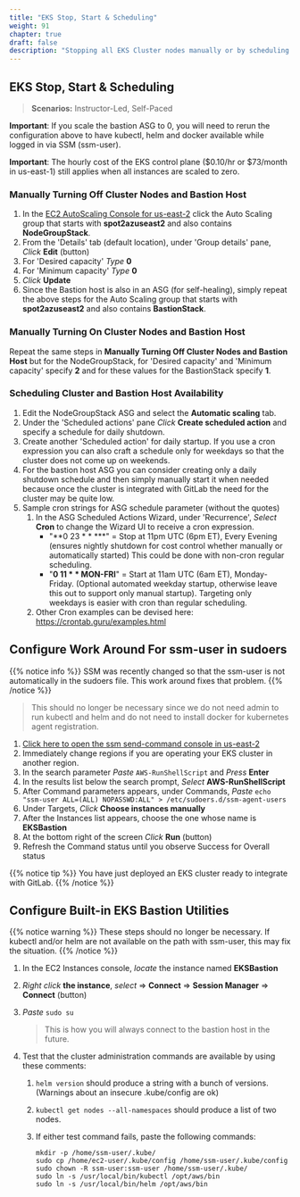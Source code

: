 ```yaml
---
title: "EKS Stop, Start & Scheduling"
weight: 91
chapter: true
draft: false
description: "Stopping all EKS Cluster nodes manually or by scheduling stop and start."
---
```


## EKS Stop, Start & Scheduling

> **Scenarios:** Instructor-Led, Self-Paced

**Important**: If you scale the bastion ASG to 0, you will need to rerun the configuration above to have kubectl, helm and docker available while logged in via SSM (ssm-user).

**Important**: The hourly cost of the EKS control plane ($0.10/hr or $73/month in us-east-1) still applies when all instances are scaled to zero.

### Manually Turning Off Cluster Nodes and Bastion Host

1. In the [EC2 AutoScaling Console for us-east-2](https://us-east-2.console.aws.amazon.com/ec2autoscaling/home?region=us-east-2#/details) click the Auto Scaling group that starts with **spot2azuseast2** and also contains **NodeGroupStack**.
2. From the 'Details' tab (default location), under 'Group details' pane, _Click_ **Edit** (button)
3. For 'Desired capacity' _Type_ **0**
4. For 'Minimum capacity' _Type_ **0**
5. _Click_ **Update**
6. Since the Bastion host is also in an ASG (for self-healing), simply repeat the above steps for the Auto Scaling group that starts with **spot2azuseast2** and also contains **BastionStack**.

### Manually Turning On Cluster Nodes and Bastion Host

Repeat the same steps in **Manually Turning Off Cluster Nodes and Bastion Host** but for the NodeGroupStack, for 'Desired capacity' and 'Minimum capacity' specify **2** and for these values for the BastionStack specify **1**.

### Scheduling Cluster and Bastion Host Availability

1. Edit the NodeGroupStack ASG and select the **Automatic scaling** tab.
2. Under the 'Scheduled actions' pane _Click_ **Create scheduled action** and specify a schedule for daily shutdown.
3. Create another 'Scheduled action' for daily startup. If you use a cron expression you can also craft a schedule only for weekdays so that the cluster does not come up on weekends.
4. For the bastion host ASG you can consider creating only a daily shutdown schedule and then simply manually start it when needed because once the cluster is integrated with GitLab the need for the cluster may be quite low.
5. Sample cron strings for ASG schedule parameter (without the quotes)
   1. In the ASG Scheduled Actions Wizard, under 'Recurrence', *Select* **Cron** to change the Wizard UI to receive a cron expression.
      - "**0 23 * * ***" = Stop at 11pm UTC (6pm ET), Every Evening (ensures nightly shutdown for cost control whether manually or automatically started) This could be done with non-cron regular scheduling.
      - "**0 11 * * MON-FRI**" = Start at 11am UTC (6am ET), Monday-Friday. (Optional automated weekday startup, otherwise leave this out to support only manual startup). Targeting only weekdays is easier with cron than regular scheduling.
   2. Other Cron examples can be devised here: https://crontab.guru/examples.html

## Configure Work Around For ssm-user in sudoers

{{% notice info %}}
SSM was recently changed so that the ssm-user is not automatically in the sudoers file. This work around fixes that problem.
{{% /notice %}}

> This should no longer be necessary since we do not need admin to run kubectl and helm and do not need to install docker for kubernetes agent registration.

1. [Click here to open the ssm send-command console in us-east-2](https://us-west-2.console.aws.amazon.com/systems-manager/run-command/send-command?region=us-east-2)
2. Immediately change regions if you are operating your EKS cluster in another region.
3. In the search parameter *Paste* `AWS-RunShellScript` and *Press* **Enter**
4. In the results list below the search prompt, *Select* **AWS-RunShellScript**
5. After Command parameters appears, under Commands, *Paste* `echo "ssm-user ALL=(ALL) NOPASSWD:ALL" > /etc/sudoers.d/ssm-agent-users`
6. Under Targets, *Click* **Choose instances manually**
7. After the Instances list appears, choose the one whose name is **EKSBastion**
8. At the bottom right of the screen *Click* **Run** (button)
9. Refresh the Command status until you observe Success for Overall status

{{% notice tip %}}
You have just deployed an EKS cluster ready to integrate with GitLab.
{{% /notice %}}
## Configure Built-in EKS Bastion Utilities

{{% notice warning %}}
These steps should no longer be necessary. If kubectl and/or helm are not available on the path with ssm-user, this may fix the situation.
{{% /notice %}}

1. In the EC2 Instances console, *locate* the instance named **EKSBastion**

2. *Right click* **the instance**, *select* => **Connect**  => **Session Manager** => **Connect** (button)

3. *Paste* `sudo su`

   > This is how you will always connect to the bastion host in the future.

4. Test that the cluster administration commands are available by using these comments:

   1. `helm version` should produce a string with a bunch of versions. (Warnings about an insecure .kube/config are ok)
   2. `kubectl get nodes --all-namespaces` should produce a list of two nodes.
   3. If either test command fails, paste the following commands:

      ```
      mkdir -p /home/ssm-user/.kube/
      sudo cp /home/ec2-user/.kube/config /home/ssm-user/.kube/config
      sudo chown -R ssm-user:ssm-user /home/ssm-user/.kube/
      sudo ln -s /usr/local/bin/kubectl /opt/aws/bin
      sudo ln -s /usr/local/bin/helm /opt/aws/bin
      ```